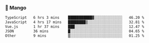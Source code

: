 ### 🥭 Mango

<!--START_SECTION:waka-->

```txt
TypeScript   6 hrs 3 mins    ███████████▓░░░░░░░░░░░░░   46.20 %
JavaScript   4 hrs 17 mins   ████████▒░░░░░░░░░░░░░░░░   32.81 %
Vue.js       1 hr 37 mins    ███░░░░░░░░░░░░░░░░░░░░░░   12.47 %
JSON         36 mins         █░░░░░░░░░░░░░░░░░░░░░░░░   04.65 %
Other        9 mins          ▒░░░░░░░░░░░░░░░░░░░░░░░░   01.25 %
```

<!--END_SECTION:waka-->
